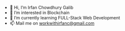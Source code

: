 - 👋 Hi, I’m Irfan Chowdhury Galib
- 👀 I’m interested in Blockchain
- 🌱 I’m currently learning FULL-Stack Web Development
- 📫 Mail me on workwithirfanc@gmail.com

<!---
IrfanGalib/IrfanGalib is a ✨ special ✨ repository because its `README.md` (this file) appears on your GitHub profile.
You can click the Preview link to take a look at your changes.
--->
